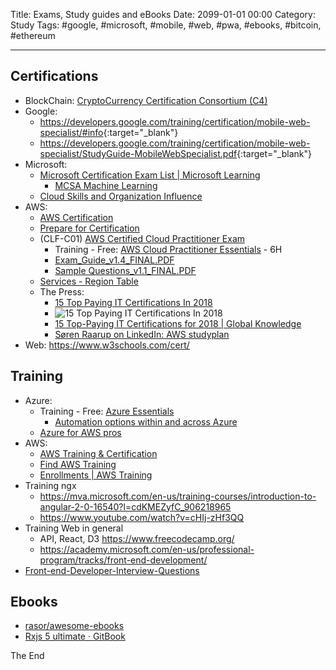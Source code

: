 Title: Exams, Study guides and eBooks
Date: 2099-01-01 00:00
Category: Study
Tags: #google, #microsoft, #mobile, #web, #pwa, #ebooks, #bitcoin, #ethereum

------------------

## Certifications

* BlockChain: [CryptoCurrency Certification Consortium (C4)](https://cryptoconsortium.org/certifications)
* Google:
  * <https://developers.google.com/training/certification/mobile-web-specialist/#info>{:target="_blank"}
  * <https://developers.google.com/training/certification/mobile-web-specialist/StudyGuide-MobileWebSpecialist.pdf>{:target="_blank"}
* Microsoft:
  * [Microsoft Certification Exam List | Microsoft Learning](https://www.microsoft.com/en-us/learning/exam-list.aspx)
    * [MCSA Machine Learning](https://www.microsoft.com/en-us/learning/mcsa-machine-learning.aspx)
  * [Cloud Skills and Organization Influence](https://azure.microsoft.com/en-us/resources/how-cloud-skills-are-accelerating-it-pro-careers-idc/en-us/)
* AWS:
  * [AWS Certification](https://aws.amazon.com/certification/)
  * [Prepare for Certification](https://aws.amazon.com/certification/certification-prep/)
  * (CLF-C01) [AWS Certified Cloud Practitioner Exam](https://aws.amazon.com/certification/certified-cloud-practitioner/)
    * Training - Free: [AWS Cloud Practitioner Essentials](https://aws.amazon.com/training/course-descriptions/cloud-practitioner-essentials/) - 6H
    * [Exam_Guide_v1.4_FINAL.PDF](https://d1.awsstatic.com/training-and-certification/Docs%20-%20Cloud%20Practitioner/AWS%20Certified%20Cloud%20Practitioner_Exam_Guide_v1.4_FINAL.PDF)
    * [Sample Questions_v1.1_FINAL.PDF](https://d1.awsstatic.com/training-and-certification/Docs%20-%20Cloud%20Practitioner/AWS%20Certified%20Cloud%20Practioner_Sample%20Questions_v1.1_FINAL.PDF)
  * [Services - Region Table](https://aws.amazon.com/about-aws/global-infrastructure/regional-product-services/)
  * The Press:
    * [15 Top Paying IT Certifications In 2018](https://www.forbes.com/sites/louiscolumbus/2018/03/12/15-top-paying-it-certifications-in-2018/#68c36e18623b)
    * ![15 Top Paying IT Certifications In 2018](https://thumbor.forbes.com/thumbor/960x0/https%3A%2F%2Fblogs-images.forbes.com%2Flouiscolumbus%2Ffiles%2F2018%2F03%2FMost-valuable-IT-certifications-in-2018.jpg)
    * [15 Top-Paying IT Certifications for 2018 | Global Knowledge](https://www.globalknowledge.com/us-en/content/articles/top-paying-certifications/)
    * [Søren Raarup on LinkedIn: AWS studyplan](https://www.linkedin.com/feed/update/urn:li:activity:6419173018370658304)
* Web: <https://www.w3schools.com/cert/>

## Training

* Azure:
  * Training - Free: [Azure Essentials](https://www.microsoft.com/en-us/azureessentials)
    * [Automation options within and across Azure](https://www.microsoft.com/azureessentials/ebooks/Azure%20Automation%20eBook_v5.pdf)
  * [Azure for AWS pros](https://www.microsoft.com/azureessentials/ebooks/Azure_for_AWS_Professionals_Quick_Start_Linked.pdf)
* AWS:
  * [AWS Training & Certification](https://www.aws.training/)
  * [Find AWS Training](https://www.aws.training/Training)
  * [Enrollments | AWS Training](https://www.aws.training/Enrollment)
* Training ngx
  * <https://mva.microsoft.com/en-us/training-courses/introduction-to-angular-2-0-16540?l=cdKMEZyfC_906218965>
  * <https://www.youtube.com/watch?v=cHIj-zHf3QQ>
* Training Web in general
  * API, React, D3 <https://www.freecodecamp.org/>
  * <https://academy.microsoft.com/en-us/professional-program/tracks/front-end-development/>
* [Front-end-Developer-Interview-Questions](https://github.com/h5bp/Front-end-Developer-Interview-Questions)

## Ebooks

* [rasor/awesome-ebooks](https://github.com/rasor/awesome-tables/blob/master/awesome-ebooks-training.md)
* [Rxjs 5 ultimate · GitBook](https://www.gitbook.com/book/chrisnoring/rxjs-5-ultimate/details)

The End